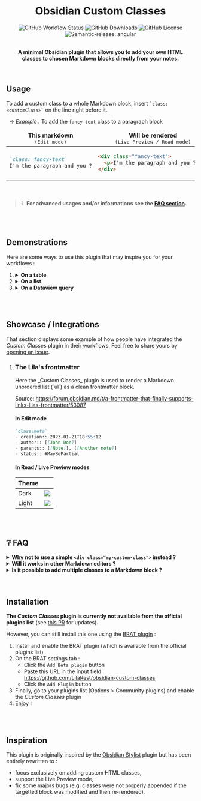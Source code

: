 <h1 align="center">Obsidian Custom Classes</h1>

<div align="center">
	<img alt="GitHub Workflow Status" src="https://img.shields.io/github/actions/workflow/status/LilaRest/obsidian-custom-classes/semantic-release.yml">
	<img alt="GitHub Downloads" src="https://img.shields.io/github/downloads/LilaRest/obsidian-custom-classes/total?color=%23ddccee">
	<img alt="GitHub License" src="https://img.shields.io/github/license/LilaRest/obsidian-custom-classes?color=%235588ff">
	<img alt="Semantic-release: angular" src="https://img.shields.io/badge/semantic--release-angular-e10079?logo=semantic-release">
</div>

<br>

<p align="center"><b>A minimal Obsidian plugin that allows you to add your own HTML<br>classes to chosen Markdown blocks directly from your notes.</b></p>

<br>

## Usage
To add a custom class to a whole Markdown block, insert ``` `class: <customClass>` ``` on the line right before it.

&nbsp;&nbsp;&rarr; _Example :_ To add the `fancy-text` class to a paragraph block

<table align="center">
<thead>
<td align="center"><b>This markdown</b><br/><samp>(Edit mode)</samp></td>
<td align="center"><b>Will be rendered</b><br/><samp>(Live Preview / Read mode)</samp></td>
</thead>
<tbody>
<td><p>

```markdown
`class: fancy-text`
I'm the paragraph and you ?
```
</p></td>
<td><p>

```html
<div class="fancy-text">
  <p>I'm the paragraph and you ?</p>
</div>
```
</p></td>
</tbody>
</table>

<br>

> #### ℹ️ &nbsp; For advanced usages and/or informations see the [FAQ section](#-FAQ).

<br>
<br>

## Demonstrations
Here are some ways to use this plugin that may inspire you for your workflows :

<ol>
<li>
<details>
  <summary><b>On a table</b></summary>

  ```md
  `class: mytable`
  | AAA | BBB | CCC |
  | --- | --- | --- |
  | 111 | 222 | 333 |
  ```
  
  In Live Preview or Read modes it will be rendered :
  ```html
  <div class="mytable">
    <table>
      <thead>
        <tr>
          <th>AAA</th>
          <th>BBB</th>
          <th>CCC</th>
        </tr>
      </thead>
      <tbody>
        <tr>
          <td>111</td>
          <td>222</td>
          <td>333</td>
        </tr>
      </tbody>
    </table>
  </div>  
  ```
  <br>
</details>
</li>
<li><details>
	<summary><b>On a list</b></summary>

  ```md
  `class: my-great-list`
  - First item
  - Second item
  - Third item
  ```
  
  In Live Preview or Read modes it will be rendered :
  ```html
  <div class="my-great-list">
    <ul>
      <li>First item</li>
      <li>Second item</li>
      <li>Third item</li>
    </ul>
  </div>
  ```
  <br>
</details>
</li>
<li>
<details>
  <summary><b>On a Dataview query</b></summary>

  ````md
  `class: my-dv-list`
  ```dataview
  LIST
  WHERE author
  ```
  ````
  
  In Live Preview or Read modes it will be rendered :
  ```html
  <div class="my-dv-list">
    <div class="block-language-dataview node-insert-event">
      <ul class="dataview list-view-ul">
        // The results of your query 
        // <li>...</li>
        // ...
      </ul>
    </div>
  </div>
  ```
  <br>
</details>
</li>
</ol>
  
<br>
<br>

## Showcase / Integrations
That section displays some example of how people have integrated the _Custom Classes_ plugin in their workflows.
Feel free to share yours by [opening an issue](https://github.com/LilaRest/obsidian-custom-classes/issues/new).

<ol>
	<li><h3>The Lila's frontmatter</h3>
Here the _Custom Classes_ plugin is used to render a Markdown unordered list (`ul`) as a clean frontmatter block.

Source: https://forum.obsidian.md/t/a-frontmatter-that-finally-supports-links-lilas-frontmatter/53087
	
#### In Edit mode
```markdown
`class:meta`
- creation:: 2023-01-21T18:55:12
- author:: [[John Doe]]
- parents:: [[Note]], [[Another note]]
- status:: #MayBePartial
```
	
#### In Read / Live Preview modes
| Theme | |
| -- | -- |
| Dark | ![](https://forum.obsidian.md/uploads/default/original/3X/1/4/1418a3659b033fcf8d925105d6a3da3c6b9984fc.gif) |
| Light | ![](https://forum.obsidian.md/uploads/default/original/3X/3/5/35b209dfa79a2b3df13166e9ddd6d1b208480fca.gif) |

</li>
</ol>

<br>
<br>

## ❔ FAQ
<details>
  <summary><b>Why not to use a simple <code>&lt;div class="my-custom-class"&gt;</code> instead ?</b></summary>
  <blockquote align="center">
  <br>
    
  In Obsidian, wrapping a Markdown element in a `div` will break its render in Live Preview and Read modes, but will also makes links unclickable in Edit mode. Also writing HTML into your notes makes them less readable. This solution is therefore not viable.
    
  **Thanks to the _Custom Classes_ plugin you're able to add a custom classes to Markdown elements without breaking anything and using plain-markdown format !** :tada:
  </blockquote>
  <br>
</details>

<details>
  <summary><b>Will it works in other Markdown editors ?</b></summary>
  <blockquote align="center">
  <br>
    
  Since this plugin is exclusive to Obsidian, the custom classes will not be applied in other editors.
    
  However since the custom classes blocks (<code>\`class: ...\`</code>) are simple Markdown inline code-blocks, they will properly render as code blocks in other Markdown editors.
  </blockquote>
  <br>
</details>


<details>
  <summary><b>Is it possible to add multiple classes to a Markdown block ?</b></summary>
  <blockquote align="center">
  <br>
    
  Yes, just separate each class using a comma :
  ```markdown
  `class: first-class, second-class, third-one`
  I'm the paragraph and you ?
  ```
  
  In Live Preview or Read modes it will be rendered :
  ```html
  <div class="first-class second-class third-one">
    <p>I'm the paragraph and you ?</p>
  </div>
  ```
  </blockquote>
  <br>
</details>

<br>
<br>


## Installation
**The _Custom Classes_ plugin is currently not available from the official plugins list** (see [this PR](https://github.com/obsidianmd/obsidian-releases/pull/1576) for updates).

However, you can still install this one using the [BRAT plugin](https://github.com/TfTHacker/obsidian42-brat) :
1) Install and enable the BRAT plugin (which is available from the official plugins list)
2) On the BRAT settings tab :
   - Click the `Add Beta plugin` button
   - Paste this URL in the input field : https://github.com/LilaRest/obsidian-custom-classes
   - Click the `Add Plugin` button
3) Finally, go to your plugins list (Options > Community plugins) and enable the _Custom Classes_ plugin
4) Enjoy !

<br>
<br>

## Inspiration
This plugin is originally inspired by the [Obsidian Stylist](https://github.com/ixth/obsidian-stylist) plugin but has been entirely rewritten to :
- focus exclusively on adding custom HTML classes,
- support the Live Preview mode,
- fix some majors bugs (e.g. classes were not properly appended if the targetted block was modified and then re-rendered).

